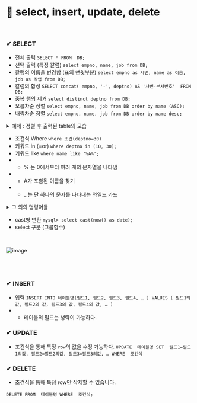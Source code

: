 🔎 select, insert, update, delete
===

<br>

### ✔ SELECT
- 전체 출력 ``SELECT * FROM  DB;``
- 선택 출력 (특정 칼럼) ``select empno, name, job from DB;``
- 칼럼의 이름을 변경함 (표의 맨윗부분) ``select empno as 사번, name as 이름, job as 직업 from DB;``
- 칼럼의 합성 
`SELECT concat( empno, '-', deptno) AS '사번-부서번호' 
FROM DB;`
- 중복 행의 제거 `select distinct deptno from DB;`
- 오름차순 정렬 `select empno, name, job from DB order by name (ASC);`
- 내림차순 정렬 `select empno, name, job from DB order by name desc;`
<details>
<summary>예제 : 정렬 후 출력된 table의 모습</summary>
<div markdown="1">       
<br>

![image](https://user-images.githubusercontent.com/22065527/112103367-fbeba800-8bec-11eb-998d-0d7d31dcd023.png)

</div>
</details>

- 조건식 Where `where 조건(deptno=30)`
- 키워드 in (=or) `where deptno in (10, 30);`
- 키워드 like `where name like '%A%';`
-  - % 는 0에서부터 여러 개의 문자열을 나타냄
-  - A가 포함된 이름을 찾기
-  - _ 는 단 하나의 문자를 나타내는 와일드 카드
<details>
<summary>그 외의 명령어들</summary>
<div markdown="1">       
<br>

- FLOOR(x) : x보다 크지 않은 가장 큰 정수를 반환합니다. BIGINT로 자동 변환합니다.
- CEILING(x) : x보다 작지 않은 가장 작은 정수를 반환합니다.
- ROUND(x) : x에 가장 근접한 정수를 반환합니다.
- POW(x,y) POWER(x,y) : x의 y 제곱 승을 반환합니다.
- GREATEST(x,y,...) : 가장 큰 값을 반환합니다.
- LEAST(x,y,...) : 가장 작은 값을 반환합니다.
- CURDATE(),CURRENT_DATE : 오늘 날짜를 YYYY-MM-DD나 YYYYMMDD 형식으로 반환합니다.
- CURTIME(), CURRENT_TIME : 현재 시각을 HH:MM:SS나 HHMMSS 형식으로 반환합니다.
- NOW(), SYSDATE() , CURRENT_TIMESTAMP : 오늘 현시각을 YYYY-MM-DD HH:MM:SS나 YYYYMMDDHHMMSS 형식으로 반환합니다. 
- DATE_FORMAT(date,format) : 입력된 date를 format 형식으로 반환합니다.
- PERIOD_DIFF(p1,p2) : YYMM이나 YYYYMM으로 표기되는 p1과 p2의 차이 개월을 반환합니다.
</div>
</details>

- cast형 변환 `mysql> select cast(now() as date);`
- select 구문 (그룹함수)
<br>

![image](https://user-images.githubusercontent.com/22065527/112104821-0149f200-8bef-11eb-87a9-01532b8085ad.png)

<br>
<br>

### ✔ INSERT
- 입력 `INSERT INTO 테이블명(필드1, 필드2, 필드3, 필드4, … ) VALUES ( 필드1의 값, 필드2의 값, 필드3의 값, 필드4의 값, … )`
- - 테이블의 필드는 생략이 가능하다.

### ✔ UPDATE
-  조건식을 통해 특정 `row`의 값을 수정 가능하다. `UPDATE  테이블명 SET  필드1=필드1의값, 필드2=필드2의값, 필드3=필드3의값, … WHERE  조건식`

### ✔ DELETE
- 조건식을 통해 특정 row만 삭제할 수 있습니다.

`DELETE FROM  테이블명 WHERE  조건식;`
